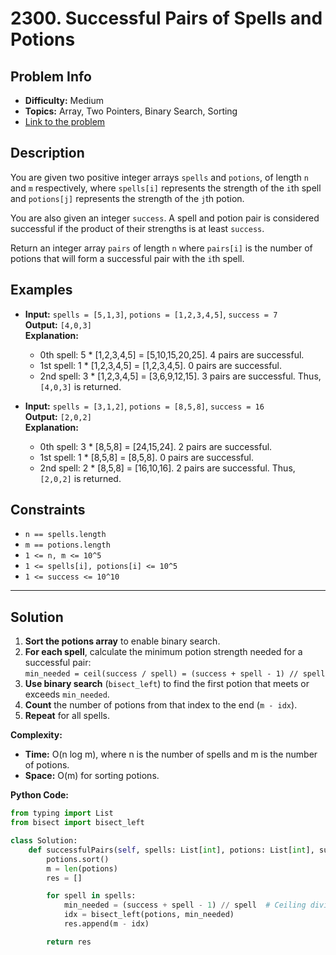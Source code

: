 # 2300. Successful Pairs of Spells and Potions

## Problem Info

- **Difficulty:** Medium
- **Topics:** Array, Two Pointers, Binary Search, Sorting
- [Link to the problem](https://leetcode.com/problems/successful-pairs-of-spells-and-potions/)

## Description

You are given two positive integer arrays `spells` and `potions`, of length `n` and `m` respectively, where `spells[i]` represents the strength of the `i`th spell and `potions[j]` represents the strength of the `j`th potion.

You are also given an integer `success`. A spell and potion pair is considered successful if the product of their strengths is at least `success`.

Return an integer array `pairs` of length `n` where `pairs[i]` is the number of potions that will form a successful pair with the `i`th spell.

## Examples

- **Input:** `spells = [5,1,3]`, `potions = [1,2,3,4,5]`, `success = 7`  
  **Output:** `[4,0,3]`  
  **Explanation:**

  - 0th spell: 5 \* [1,2,3,4,5] = [5,10,15,20,25]. 4 pairs are successful.
  - 1st spell: 1 \* [1,2,3,4,5] = [1,2,3,4,5]. 0 pairs are successful.
  - 2nd spell: 3 \* [1,2,3,4,5] = [3,6,9,12,15]. 3 pairs are successful.
    Thus, `[4,0,3]` is returned.

- **Input:** `spells = [3,1,2]`, `potions = [8,5,8]`, `success = 16`  
  **Output:** `[2,0,2]`  
  **Explanation:**
  - 0th spell: 3 \* [8,5,8] = [24,15,24]. 2 pairs are successful.
  - 1st spell: 1 \* [8,5,8] = [8,5,8]. 0 pairs are successful.
  - 2nd spell: 2 \* [8,5,8] = [16,10,16]. 2 pairs are successful.
    Thus, `[2,0,2]` is returned.

## Constraints

- `n == spells.length`
- `m == potions.length`
- `1 <= n, m <= 10^5`
- `1 <= spells[i], potions[i] <= 10^5`
- `1 <= success <= 10^10`

---

## Solution

1. **Sort the potions array** to enable binary search.
2. **For each spell**, calculate the minimum potion strength needed for a successful pair:  
   `min_needed = ceil(success / spell) = (success + spell - 1) // spell`
3. **Use binary search** (`bisect_left`) to find the first potion that meets or exceeds `min_needed`.
4. **Count** the number of potions from that index to the end (`m - idx`).
5. **Repeat** for all spells.

**Complexity:**

- **Time:** O(n log m), where n is the number of spells and m is the number of potions.
- **Space:** O(m) for sorting potions.

**Python Code:**

```python
from typing import List
from bisect import bisect_left

class Solution:
    def successfulPairs(self, spells: List[int], potions: List[int], success: int) -> List[int]:
        potions.sort()
        m = len(potions)
        res = []

        for spell in spells:
            min_needed = (success + spell - 1) // spell  # Ceiling division
            idx = bisect_left(potions, min_needed)
            res.append(m - idx)

        return res
```
